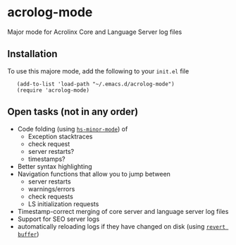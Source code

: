 acrolog-mode
============

Major mode for Acrolinx Core and Language Server log files

Installation
------------
To use this majore mode, add the following to your `init.el` file

       (add-to-list 'load-path "~/.emacs.d/acrolog-mode")
       (require 'acrolog-mode)


Open tasks (not in any order)
-----------------------------

* Code folding (using [`hs-minor-mode`](http://www.emacswiki.org/emacs/HideShow)) of 
  * Exception stacktraces
  * check request
  * server restarts?
  * timestamps?
* Better syntax highlighting
* Navigation functions that allow you to jump between
  * server restarts
  * warnings/errors
  * check requests
  * LS initialization requests
* Timestamp-correct merging of core server and language server log files
* Support for SEO server logs
* automatically reloading logs if they have changed on disk (using [`revert buffer`](http://www.emacswiki.org/emacs/RevertBuffer))
